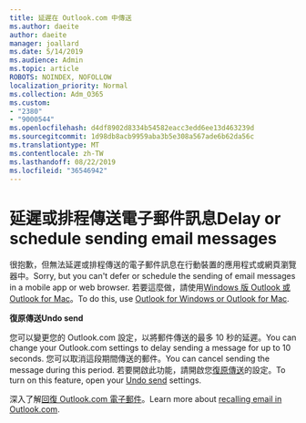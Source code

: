 ```yaml
---
title: 延遲在 Outlook.com 中傳送
ms.author: daeite
author: daeite
manager: joallard
ms.date: 5/14/2019
ms.audience: Admin
ms.topic: article
ROBOTS: NOINDEX, NOFOLLOW
localization_priority: Normal
ms.collection: Adm_O365
ms.custom:
- "2380"
- "9000544"
ms.openlocfilehash: d4df8902d8334b54582eacc3edd6ee13d463239d
ms.sourcegitcommit: 1d98db8acb9959aba3b5e308a567ade6b62da56c
ms.translationtype: MT
ms.contentlocale: zh-TW
ms.lasthandoff: 08/22/2019
ms.locfileid: "36546942"
---
```

# <a name="delay-or-schedule-sending-email-messages"></a><span data-ttu-id="eee5a-102">延遲或排程傳送電子郵件訊息</span><span class="sxs-lookup"><span data-stu-id="eee5a-102">Delay or schedule sending email messages</span></span>

<span data-ttu-id="eee5a-103">很抱歉，但無法延遲或排程傳送的電子郵件訊息在行動裝置的應用程式或網頁瀏覽器中。</span><span class="sxs-lookup"><span data-stu-id="eee5a-103">Sorry, but you can't defer or schedule the sending of email messages in a mobile app or web browser.</span></span> <span data-ttu-id="eee5a-104">若要這麼做，請使用[Windows 版 Outlook 或 Outlook for Mac](https://products.office.com/outlook/email-and-calendar-software-microsoft-outlook)。</span><span class="sxs-lookup"><span data-stu-id="eee5a-104">To do this, use [Outlook for Windows or Outlook for Mac](https://products.office.com/outlook/email-and-calendar-software-microsoft-outlook).</span></span>

<span data-ttu-id="eee5a-105">**復原傳送**</span><span class="sxs-lookup"><span data-stu-id="eee5a-105">**Undo send**</span></span>

<span data-ttu-id="eee5a-106">您可以變更您的 Outlook.com 設定，以將郵件傳送的最多 10 秒的延遲。</span><span class="sxs-lookup"><span data-stu-id="eee5a-106">You can change your Outlook.com settings to delay sending a message for up to 10 seconds.</span></span> <span data-ttu-id="eee5a-107">您可以取消這段期間傳送的郵件。</span><span class="sxs-lookup"><span data-stu-id="eee5a-107">You can cancel sending the message during this period.</span></span> <span data-ttu-id="eee5a-108">若要開啟此功能，請開啟您[復原傳送](https://outlook.live.com/mail/options/mail/messageContent/undoSend)的設定。</span><span class="sxs-lookup"><span data-stu-id="eee5a-108">To turn on this feature, open your [Undo send](https://outlook.live.com/mail/options/mail/messageContent/undoSend) settings.</span></span>

<span data-ttu-id="eee5a-109">深入了解[回復 Outlook.com 電子郵件](https://support.office.com/article/c069ddde-5282-4085-8f4c-d7b133324f8a?wt.mc_id=Office_Outlook_com_Alchemy)。</span><span class="sxs-lookup"><span data-stu-id="eee5a-109">Learn more about [recalling email in Outlook.com](https://support.office.com/article/c069ddde-5282-4085-8f4c-d7b133324f8a?wt.mc_id=Office_Outlook_com_Alchemy).</span></span>